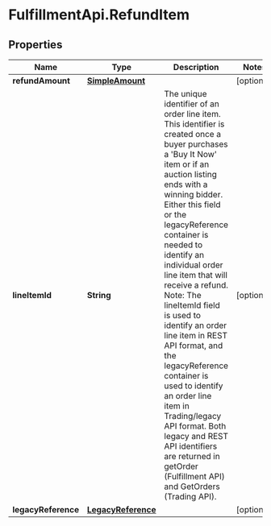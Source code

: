 # FulfillmentApi.RefundItem

## Properties
Name | Type | Description | Notes
------------ | ------------- | ------------- | -------------
**refundAmount** | [**SimpleAmount**](SimpleAmount.md) |  | [optional] 
**lineItemId** | **String** | The unique identifier of an order line item. This identifier is created once a buyer purchases a &#x27;Buy It Now&#x27; item or if an auction listing ends with a winning bidder. Either this field or the legacyReference container is needed to identify an individual order line item that will receive a refund. Note: The lineItemId field is used to identify an order line item in REST API format, and the legacyReference container is used to identify an order line item in Trading/legacy API format. Both legacy and REST API identifiers are returned in getOrder (Fulfillment API) and GetOrders (Trading API). | [optional] 
**legacyReference** | [**LegacyReference**](LegacyReference.md) |  | [optional] 
